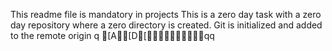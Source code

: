 This readme file is mandatory in projects
This is a zero day task with a zero day repository where a zero directory is created.
Git is initialized and added to the remote origin
q
[A[D[qq
